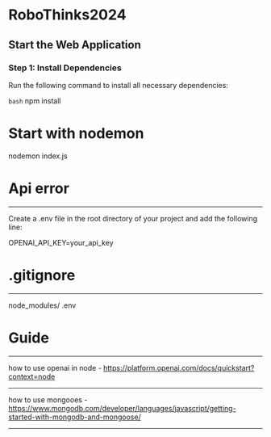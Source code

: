 # RoboThinks2024

## Start the Web Application

### Step 1: Install Dependencies

Run the following command to install all necessary dependencies:

```bash```
npm install

# Start with nodemon
nodemon index.js


# Api error
------------

Create a .env file in the root directory of your project and add the following line:

OPENAI_API_KEY=your_api_key


# .gitignore

------------

node_modules/
.env

# Guide 
------------
    
how to use openai in node - https://platform.openai.com/docs/quickstart?context=node

------------

how to use mongooes - https://www.mongodb.com/developer/languages/javascript/getting-started-with-mongodb-and-mongoose/

------------
